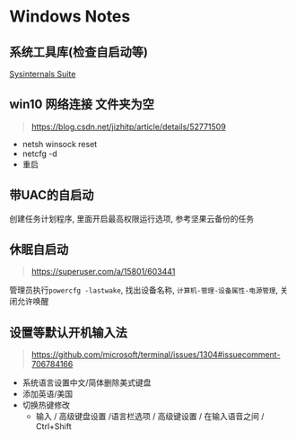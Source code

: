 # Windows Notes

## 系统工具库(检查自启动等)

[Sysinternals Suite](https://docs.microsoft.com/zh-cn/sysinternals/downloads/sysinternals-suite)

## win10 网络连接 文件夹为空

> <https://blog.csdn.net/jizhitp/article/details/52771509>

- netsh winsock  reset
- netcfg -d
- 重启

## 带UAC的自启动

创建任务计划程序, 里面开启最高权限运行选项, 参考坚果云备份的任务

## 休眠自启动

> https://superuser.com/a/15801/603441

管理员执行`powercfg -lastwake`, 找出设备名称, `计算机-管理-设备属性-电源管理`, 关闭允许唤醒

## 设置等默认开机输入法

> https://github.com/microsoft/terminal/issues/1304#issuecomment-706784166

- 系统语言设置中文/简体删除美式键盘
- 添加英语/美国
- 切换热键修改
  - 输入 / 高级键盘设置 /语言栏选项 / 高级键设置 / 在输入语音之间 / Ctrl+Shift

